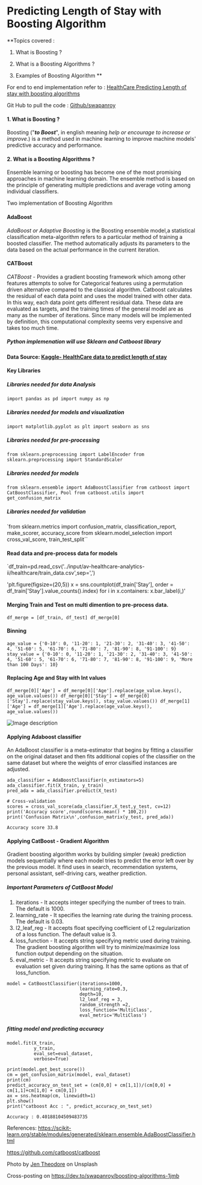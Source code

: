# Predicting Length of Stay with Boosting Algorithm
 
**Topics covered : 

1. What is Boosting ?

2. What is a Boosting Algorithms ?

3. Examples of Boosting Algorithm **

For end to end implementation refer to : [HealthCare Predicting Length of stay with boosting algorithms](https://www.kaggle.com/code/swapanroy/predicting-length-of-stay-w-boosting-algorithms/notebook?scriptVersionId=100100872) 

Git Hub to pull the code : [Github/swapanroy](https://github.com/swapanroy/Predicting-Length-of-Stay-w-Boosting-algorithms) 


#### 1. What is Boosting ?
Boosting ("**_to Boost_**", in english meaning _help or encourage to increase or improve_.) is a method used in machine learning to improve machine models' predictive accuracy and performance.

#### 2. What is a Boosting Algorithms ?
Ensemble learning or boosting has become one of the most promising approaches in machine learning domain. The ensemble method is based on the principle of generating multiple predictions and average voting among individual classifiers.

Two implementation of Boosting Algorithm
#### AdaBoost
_AdaBoost or Adaptive Boosting_ is the Boosting ensemble model,a statistical classification meta-algorithm refers to a particular method of training a boosted classifier. The method automatically adjusts its parameters to the data based on the actual performance in the current iteration.

#### CATBoost
_CATBoost_ - Provides a gradient boosting framework which among other features attempts to solve for Categorical features using a permutation driven alternative compared to the classical algorithm. Catboost calculates the residual of each data point and uses the model trained with other data. In this way, each data point gets different residual data. These data are evaluated as targets, and the training times of the general model are as many as the number of iterations. Since many models will be implemented by definition, this computational complexity seems very expensive and takes too much time.




#####  Python implemenation will use Sklearn and Catboost library 


#### Data Source: [Kaggle- HealthCare data to predict length of stay](https://www.kaggle.com/code/swapanroy/predicting-length-of-stay-w-boosting-algorithms/data?scriptVersionId=100100872)


#### Key Libraries 

##### Libraries needed for data Analysis 

`import pandas as pd
import numpy as np`

##### Libraries needed for models and visualization 
`import matplotlib.pyplot as plt
import seaborn as sns`

##### Libraries needed for pre-processing 
`from sklearn.preprocessing import LabelEncoder
from sklearn.preprocessing import StandardScaler`

##### Libraries needed for models
`from sklearn.ensemble import AdaBoostClassifier
from catboost import CatBoostClassifier, Pool
from catboost.utils import get_confusion_matrix`

##### Libraries needed for validation 
`from sklearn.metrics import confusion_matrix, classification_report, make_scorer, accuracy_score
from sklearn.model_selection import cross_val_score, train_test_split``


#### Read data and pre-process data for models 

`df_train=pd.read_csv('../input/av-healthcare-analytics-ii/healthcare/train_data.csv',sep=',')

'plt.figure(figsize=(20,5))
x = sns.countplot(df_train['Stay'], order = df_train['Stay'].value_counts().index)
for i in x.containers:
 x.bar_label(i,)'

#### Merging Train and Test on multi dimention to pre-process data.
`df_merge = [df_train, df_test]
df_merge[0]`


#### Binning 
`age_value = {'0-10': 0, '11-20': 1, '21-30': 2, '31-40': 3, '41-50': 4, '51-60': 5, '61-70': 6, '71-80': 7, '81-90': 8, '91-100': 9}
stay_value = {'0-10': 0, '11-20': 1, '21-30': 2, '31-40': 3, '41-50': 4, '51-60': 5, '61-70': 6, '71-80': 7, '81-90': 8, '91-100': 9, 'More than 100 Days': 10}`

#### Replacing Age and Stay with Int values
`df_merge[0]['Age'] = df_merge[0]['Age'].replace(age_value.keys(), age_value.values())
df_merge[0]['Stay'] = df_merge[0]['Stay'].replace(stay_value.keys(), stay_value.values())
df_merge[1]['Age'] = df_merge[1]['Age'].replace(age_value.keys(), age_value.values())`




![Image description](https://dev-to-uploads.s3.amazonaws.com/uploads/articles/xpkm4zf36a2tat1u1v97.jpg)
#### Applying Adaboost classifier 
An AdaBoost classifier is a meta-estimator that begins by fitting a classifier on the original dataset and then fits additional copies of the classifier on the same dataset but where the weights of error classified instances are adjusted.

```
ada_classifier = AdaBoostClassifier(n_estimators=5)
ada_classifier.fit(X_train, y_train)
pred_ada = ada_classifier.predict(X_test)

# Cross-validation
scores = cross_val_score(ada_classifier,X_test,y_test, cv=12)
print('Accuracy score',round(scores.mean() * 100,2))
print('Confusion Matrix\n',confusion_matrix(y_test, pred_ada))
```


`Accuracy score 33.8`


#### Applying CatBoost - Gradient Algorithm
Gradient boosting algorithm works by building simpler (weak) prediction models sequentially where each model tries to predict the error left over by the previous model. It find uses in search, recommendation systems, personal assistant, self-driving cars, weather prediction.


##### Important Parameters of CatBoost Model

1. iterations - It accepts integer specifying the number of trees to train. The default is 1000.
2. learning_rate - It specifies the learning rate during the training process. The default is 0.03.
3. l2_leaf_reg - It accepts float specifying coefficient of L2 regularization of a loss function. The default value is 3.
4. loss_function - It accepts string specifying metric used during training. The gradient boosting algorithm will try to minimize/maximize loss function output depending on the situation.
5. eval_metric - It accepts string specifying metric to evaluate on evaluation set given during training. It has the same options as that of loss_function.


```
model = CatBoostClassifier(iterations=1000,
                           learning_rate=0.3,
                           depth=10,
                           l2_leaf_reg = 3,
                           random_strength =2,
                           loss_function='MultiClass',
                           eval_metric='MultiClass')
```

##### fitting model and predicting accuracy 

```
model.fit(X_train,
          y_train,
          eval_set=eval_dataset,
          verbose=True)

print(model.get_best_score())
cm = get_confusion_matrix(model, eval_dataset)
print(cm)
predict_accuracy_on_test_set = (cm[0,0] + cm[1,1])/(cm[0,0] + cm[1,1]+cm[1,0] + cm[0,1])
ax = sns.heatmap(cm, linewidth=1)
plt.show()
print("catboost Acc : ", predict_accuracy_on_test_set)
```

`Accuracy : 0.40188104509483735 `



References: 
https://scikit-learn.org/stable/modules/generated/sklearn.ensemble.AdaBoostClassifier.html

https://github.com/catboost/catboost

Photo by [Jen Theodore](https://unsplash.com/@jentheodore) on Unsplash

Cross-posting on https://dev.to/swapanroy/boosting-algorithms-1jmb 



